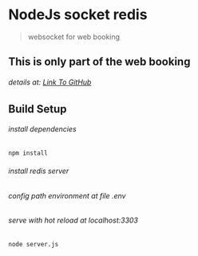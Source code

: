 
# NodeJs socket redis

> websocket for web booking

## This is only part of the web booking

###### details at: [Link To GitHub](https://github.com/duyhieu9898/manager_motel_laravel)
## Build Setup

###### install dependencies
```bash
npm install
```
###### install redis server

###### config path environment at file .env

###### serve with hot reload at localhost:3303
```bash
node server.js
```